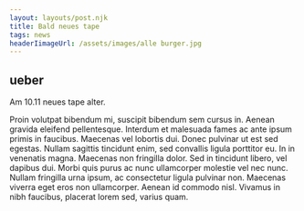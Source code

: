 ```yaml
---
layout: layouts/post.njk
title: Bald neues tape
tags: news
headerIimageUrl: /assets/images/alle burger.jpg
---
```

## ueber
Am 10.11 neues tape alter.

Proin volutpat bibendum mi, suscipit bibendum sem cursus in. Aenean gravida eleifend pellentesque. Interdum et malesuada fames ac ante ipsum primis in faucibus. Maecenas vel lobortis dui. Donec pulvinar ut est sed egestas. Nullam sagittis tincidunt enim, sed convallis ligula porttitor eu. In in venenatis magna. Maecenas non fringilla dolor. Sed in tincidunt libero, vel dapibus dui. Morbi quis purus ac nunc ullamcorper molestie vel nec nunc. Nullam fringilla urna ipsum, ac consectetur ligula pulvinar non. Maecenas viverra eget eros non ullamcorper. Aenean id commodo nisl. Vivamus in nibh faucibus, placerat lorem sed, varius quam.

